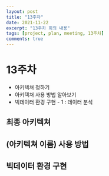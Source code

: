 ```yaml
---
layout: post
title: "13주차"
date: 2021-11-22
excerpt: "13주차 회의 내용"
tags: [project, plan, meeting, 13주차]
comments: true
---
```


# 13주차
* 아키텍쳐 정하기
* 아키텍쳐 사용 방법 알아보기
* 빅데이터 환경 구현 - 1 : 데이터 분석


## 최종 아키텍쳐

## (아키텍쳐 이름) 사용 방법

## 빅데이터 환경 구현
